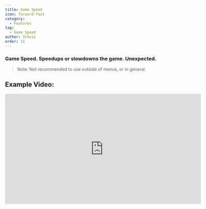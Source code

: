 ```yaml
---
title: Game Speed
icon: forward-fast
category:
  - Features
tag:
  - Game Speed
author: Schvis
order: 11
---
```


### Game Speed. Speedups or slowdowns the game. Unexpected.

>Note: Not recommended to use outside of menus, or in general.

## Example Video:

<div class="iframe-container"><iframe width="640" height="360" src="https://www.youtube.com/embed/MzXhudYkaDg?list=PL5eI1Tb64p56g27qfYk7VuFTz4FK6YrKa" title="Korepi - Game Speed" frameborder="0" allow="accelerometer; autoplay; clipboard-write; encrypted-media; gyroscope; picture-in-picture; web-share" allowfullscreen></iframe></div>
